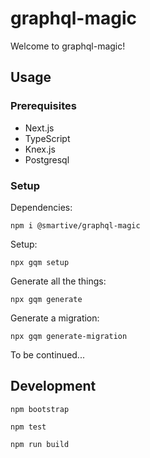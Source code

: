 # graphql-magic

Welcome to graphql-magic!

## Usage

### Prerequisites

* Next.js
* TypeScript
* Knex.js
* Postgresql

### Setup

Dependencies:

```
npm i @smartive/graphql-magic
```

Setup:

```
npx gqm setup
```

Generate all the things:

```
npx gqm generate
```

Generate a migration:

```
npx gqm generate-migration
```

To be continued...

## Development

```
npm bootstrap
```

```
npm test
```

```
npm run build
```
